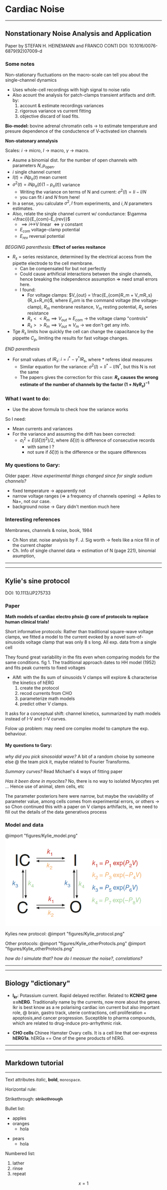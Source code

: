 
# Cardiac Noise 

---

## Nonstationary Noise Analysis and Application

Paper by  STEFAN H. HEINEMANN and FRANCO CONTI
DOI: 10.1016/0076-6879(92)07009-d

### Some notes


Non-stationary fluctuations on the macro-scale can tell you about the single-channel dynamics
- Uses whole-cell recordings with high signal to noise ratio
- Also acount the analysis for patch-clamps transient artifacts and drift. by:
    1. account & estimate recordings variances
    1. rigorous variance vs current fitting
    1. objective discard of load fits.

**Bio-model:** bovine adrenal chromatin cells -> to estimate temperature and presure dependence of the conductence of V-activated ion channels

**Non-statonary annalysis**

Scales: $i$ -> micro, $I$ -> macro, $\gamma$ -> macro.

- Asume a binomial dist. for the number of open channels with parameters $N, p_\text{open}$. 
- $i$ single channel current
- $I(t) = iNp_o(t)$  mean current 
- $\sigma^2(t)= iNp_o(t)(1-p_o(t))$ variance
    -  Writing the variance on terms of N and current: $\sigma^2(I)= Ii-I/N$
    - you can fit $i$ and $N$ from here!
- In a sense, you calculate $\sigma^2, I$ from experiments, and $i,N$ parameters estimates.
- Also, relate the single channel current w/ conductance: $\gamma =\frac{i}{E_{com}-E_{rev}}$
    - $\implies i$<->V linear $\iff \gamma$ constant
    - $E_{com}$ voltage-clamp potential
    - $E_{rev}$ reversal potential

_BEGGING parenthesis:_ **Effect of series resitance**
- $R_s$ = series resistance, determined by the electrical access from the pipette electrode to the cell membrane.
    - Can be compensated for but not perfectly
    - Could cause arthificial interactions between the single channels, hence breaking the independence assumption => need small errors here.
    - I found: 
        - For voltage clamps: $V_{out} = \frac{E_{com}R_m + V_mR_s}{R_s+R_m}$, where $E_com$ is the command voltage (the voltage-clamp), $R_m$ membrane resitance, $V_m$ resting potential, $R_s$ series resistance
        - $R_s << R_m \implies V_{out} \approx E_{com}$ -> the voltage clamp "controls"
        - $R_s >> R_m \implies V_{out} \approx V_m$ -> we don't get any info.
- Tge $R_s$ limits how quickly the cell can change the capacitance by the pippette $C_p$, limiting the results for fast voltage changes.

_END parenthesis_

- For small values of $IR_s$: $i=i^*-\gamma^*IR_s$, where * referes ideal measures
    - Similar equation for the variance: $\sigma^2(I)= Ii^*-I/N^*$, but this N is not the same
    - The papers gives the correction for this case: **$R_s$ causes the wrong estimate of the number of channels by the factor $(1+N\gamma R_s)^{-1}$** 

### What I want to do:
- Use the above formula to check how the variance works

So I need: 
- Mean currents and variances
- For the variance and assuming the drift has been corrected:
    - $\sigma^2_I= E(\delta \xi (t)^2)/2$, where $\delta\xi(t)$ is difference of consecutive records 
        - with same I ?
        - not sure if $\delta\xi(t)$  is the difference or the square differences

### My questions to Gary:

Older paper. *Have experimental things changed since for single sodium channels?*
- fixed temperature -> apparently not
- narrow voltage ranges (⇒ a frequency of channels opening)  -> Aplies to Na+, not our case.
- background noise -> Gary didn't mention much here

### Interesting references

Membranes, channels & noise, book, 1984
- Ch Non stat. noise analysis by F. J. Sig worth → feels like a nice fill in of the current chapter
- Ch. Info of single channel data -> estimation of N (page 221), binomial asumption,



---
---

## Kylie's sine protocol
DOI: 10.1113/JP275733

### Paper

**Math models of cardiac electro phsio @ core of protocols to replace human clinical trials!**

Short informative protocols: Rather than traditional square-wave voltage clamps, we fitted a model to the current evoked by a novel sum-of-sinusoids voltage clamp that was only 8 s long. All exp. data from a single cell

They found great variability in the fits even when comparing models for the same conditions. fig 1.
The traditional approach dates to HH model (1952) and fits peak currents to fixed voltages

- AIM: with the 8s sum of sinusoids V clamps will explore & characterise the kinetics of hERG
    1. create the protocol
    1. recod currents from CHO
    1. parameterize math models
    1. predict other V clamps.


It asks for a conceptual shift: channel kinetics, summarized by math models instead of I-V and $\tau$-V curves.

Folow up problem: may need ore complex model to campture the exp. behaviour.

#### My questions to Gary:
_why did you pick sinosoidal wave?_ A  bit of a random choise by someone else @ the team pick it, maybe related to Fourier Transforms.

_Summary curves?_ Read Michael's 4 ways of fitting paper

_Has it been done in myocites?_ No, there is no way to isolated Myocytes yet ... Hence use of  animal, stem cells, etc

The parameter posteriors here were narrow, but maybe the vaviability of parameter value, among cells comes from experimental errors, or others -> so Chon continued this with a paper on V clamps arthifacts, ie, we need to fill out the details of the data generativos process

### Model and data

@import "figures/Kylie_model.png"
![](figures/Kylie_model.png)

Kylies new protocol: 
@import "figures/Kylie_protocol.png"

Other protocols:
@import "figures/Kylie_otherProtocls.png"
@import "figures/Kylie_otherProtocls.png"


_how do I simulate that?_
_how do I measuer the noise?, correlations?_

---
---


## Biology "dictionary"

- **I$_{kr}$**: Potassium current. Rapid delayed rectifier. Related to **KCNH2 gene ==hERG**. Traditionally name by the currents, now more about the genes.  Ikr is best know as a re polarising cardiac ion current but also important role, @ brain, gastro track, uterie contractions, cell proliferation + apoptosis,and cancer progression. Suceptible to pharma compounds, which are related to drug-induce pro-arrhythmic risk.

- **CHO cells**  Chinee Hamster Ovary cells. It is a cell line that oer-express **hERG1a**. hERGa == One of the gene products of hERG.

---
---
## Markdown tutorial

---
Text attributes _italic_, **bold**, `monospace`. 

Horizontal rule:


Strikethrough: ~~strikethrough~~


Bullet list:
- apples
- oranges
    - hola
* pears
    * hola

Numbered list: 
1. lather 
1. rinse 
1. repeat

$$ x=1 $$
